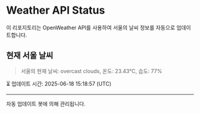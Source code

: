 
# Weather API Status

이 리포지토리는 OpenWeather API를 사용하여 서울의 날씨 정보를 자동으로 업데이트합니다.

## 현재 서울 날씨
> 서울의 현재 날씨: overcast clouds, 온도: 23.43°C, 습도: 77%

⏳ 업데이트 시간: 2025-06-18 15:18:57 (UTC)

---
자동 업데이트 봇에 의해 관리됩니다.
